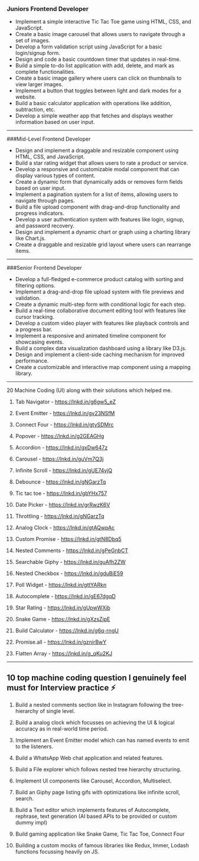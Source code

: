 ### Juniors Frontend Developer

- Implement a simple interactive Tic Tac Toe game using HTML, CSS, and JavaScript.
- Create a basic image carousel that allows users to navigate through a set of images.
- Develop a form validation script using JavaScript for a basic login/signup form.
- Design and code a basic countdown timer that updates in real-time.
- Build a simple to-do list application with add, delete, and mark as complete functionalities.
- Create a basic image gallery where users can click on thumbnails to view larger images.
- Implement a button that toggles between light and dark modes for a website.
- Build a basic calculator application with operations like addition, subtraction, etc.
- Develop a simple weather app that fetches and displays weather information based on user input.

---

###Mid-Level Frontend Developer

- Design and implement a draggable and resizable component using HTML, CSS, and JavaScript.
- Build a star rating widget that allows users to rate a product or service.
- Develop a responsive and customizable modal component that can display various types of content.
- Create a dynamic form that dynamically adds or removes form fields based on user input.
- Implement a pagination system for a list of items, allowing users to navigate through pages.
- Build a file upload component with drag-and-drop functionality and progress indicators.
- Develop a user authentication system with features like login, signup, and password recovery.
- Design and implement a dynamic chart or graph using a charting library like Chart.js.
- Create a draggable and resizable grid layout where users can rearrange items.

---

###Senior Frontend Developer

- Develop a full-fledged e-commerce product catalog with sorting and filtering options.
- Implement a drag-and-drop file upload system with file previews and validation.
- Create a dynamic multi-step form with conditional logic for each step.
- Build a real-time collaborative document editing tool with features like cursor tracking.
- Develop a custom video player with features like playback controls and a progress bar.
- Implement a responsive and animated timeline component for showcasing events.
- Build a complex data visualization dashboard using a library like D3.js.
- Design and implement a client-side caching mechanism for improved performance.
- Create a customizable and interactive map component using a mapping library.

---

20 Machine Coding (UI) along with their solutions which helped me.

1. Tab Navigator - https://lnkd.in/g6gw5_eZ

2. Event Emitter - https://lnkd.in/gv23NSfM

3. Connect Four - https://lnkd.in/gtySDMrc

4. Popover - https://lnkd.in/g2GEAGHg

5. Accordion - https://lnkd.in/gxDw647z

6. Carousel - https://lnkd.in/guVm7Q3j

7. Infinite Scroll - https://lnkd.in/gUE74vjQ

8. Debounce - https://lnkd.in/gNGarzTq

9. Tic tac toe - https://lnkd.in/gbYHx757

10. Date Picker - https://lnkd.in/grRwzK6V

11. Throttling - https://lnkd.in/gNGarzTq

12. Analog Clock - https://lnkd.in/gtAQwpAc

13. Custom Promise - https://lnkd.in/gtN8Dbq5

14. Nested Comments - https://lnkd.in/gPeGnbCT

15. Searchable Giphy - https://lnkd.in/guAfh2ZW

16. Nested Checkbox - https://lnkd.in/gduBiE59

17. Poll Widget - https://lnkd.in/gttYARkn

18. Autocomplete - https://lnkd.in/gE67dgqD

19. Star Rating - https://lnkd.in/gUpwWXib

20. Snake Game - https://lnkd.in/gXzsZjpE

21. Build Calculator - https://lnkd.in/g6q-rngU

22. Promise.all - https://lnkd.in/gznirBwY

23. Flatten Array - https://lnkd.in/g_qKu2KJ

---

## 10 top machine coding question I genuinely feel must for Interview practice ⚡️

1. Build a nested comments section like in Instagram following the tree-hierarchy of single level.

2. Build a analog clock which focusses on achieving the UI & logical accuracy as in real-world time period.

3. Implement an Event Emitter model which can has named events to emit to the listeners.

4. Build a WhatsApp Web chat application and related features.

5. Build a File explorer which follows nested tree hierarchy structuring.

6. Implement UI components like Carousel, Accordion, Multiselect.

7. Build an Giphy page listing gifs with optimizations like infinite scroll, search.

8. Build a Text editor which implements features of Autocomplete, rephrase, text generation (AI based APIs to be provided or custom dummy impl)

9. Build gaming application like Snake Game, Tic Tac Toe, Connect Four

10. Building a custom mocks of famous libraries like Redux, Immer, Lodash functions focussing heavily on JS.
